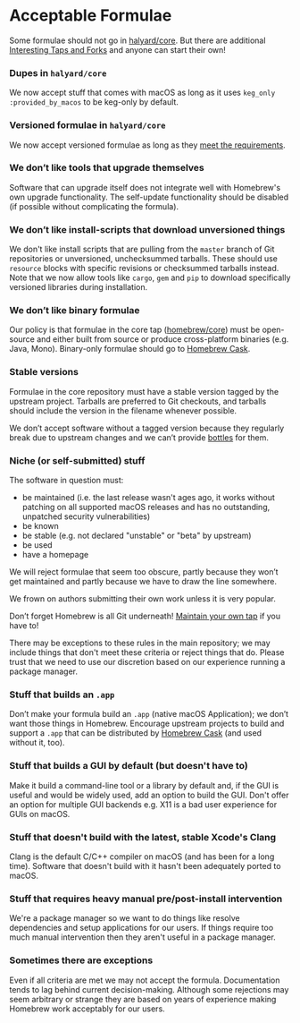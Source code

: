 # Acceptable Formulae

Some formulae should not go in
[halyard/core](https://github.com/halyard/homebrew-core). But there are
additional [Interesting Taps and Forks](Interesting-Taps-and-Forks.md) and anyone can start their
own!

### Dupes in `halyard/core`
We now accept stuff that comes with macOS as long as it uses `keg_only :provided_by_macos` to be keg-only by default.

### Versioned formulae in `halyard/core`
We now accept versioned formulae as long as they [meet the requirements](Versions.md).

### We don’t like tools that upgrade themselves
Software that can upgrade itself does not integrate well with Homebrew's own
upgrade functionality. The self-update functionality should be disabled (if possible without complicating the formula).

### We don’t like install-scripts that download unversioned things
We don't like install scripts that are pulling from the `master` branch of Git repositories or unversioned, unchecksummed tarballs. These should use `resource` blocks with specific revisions or checksummed tarballs instead. Note that we now allow tools like `cargo`, `gem` and `pip` to download specifically versioned libraries during installation.

### We don’t like binary formulae
Our policy is that formulae in the core tap
([homebrew/core](https://github.com/Homebrew/homebrew-core)) must be open-source
and either built from source or produce cross-platform binaries (e.g. Java, Mono).
Binary-only formulae should go to
[Homebrew Cask](https://github.com/Homebrew/homebrew-cask).

### Stable versions
Formulae in the core repository must have a stable version tagged by
the upstream project. Tarballs are preferred to Git checkouts, and
tarballs should include the version in the filename whenever possible.

We don’t accept software without a tagged version because they regularly break
due to upstream changes and we can’t provide [bottles](Bottles.md) for them.

### Niche (or self-submitted) stuff
The software in question must:

* be maintained (i.e. the last release wasn't ages ago, it works without patching on all supported macOS releases and has no outstanding, unpatched security vulnerabilities)
* be known
* be stable (e.g. not declared "unstable" or "beta" by upstream)
* be used
* have a homepage

We will reject formulae that seem too obscure, partly because they won’t
get maintained and partly because we have to draw the line somewhere.

We frown on authors submitting their own work unless it is very popular.

Don’t forget Homebrew is all Git underneath!
[Maintain your own tap](How-to-Create-and-Maintain-a-Tap.md) if you have to!

There may be exceptions to these rules in the main repository; we may
include things that don't meet these criteria or reject things that do.
Please trust that we need to use our discretion based on our experience
running a package manager.

### Stuff that builds an `.app`
Don’t make your formula build an `.app` (native macOS Application); we
don’t want those things in Homebrew. Encourage upstream projects to build and support a `.app` that can be distributed by [Homebrew Cask](https://github.com/Homebrew/homebrew-cask) (and used without it, too).

### Stuff that builds a GUI by default (but doesn't have to)
Make it build a command-line tool or a library by default and, if the GUI is useful and would be widely used, add an option to build the GUI. Don't offer an option for multiple GUI backends e.g. X11 is a bad user experience for GUIs on macOS.

### Stuff that doesn't build with the latest, stable Xcode's Clang
Clang is the default C/C++ compiler on macOS (and has been for a long time). Software that doesn't build with it hasn't been adequately ported to macOS.

### Stuff that requires heavy manual pre/post-install intervention
We're a package manager so we want to do things like resolve dependencies and setup applications for our users. If things require too much manual intervention then they aren't useful in a package manager.

### Sometimes there are exceptions
Even if all criteria are met we may not accept the formula.
Documentation tends to lag behind current decision-making. Although some
rejections may seem arbitrary or strange they are based on years of
experience making Homebrew work acceptably for our users.
